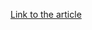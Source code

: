 [Link to the article](https://docs.microsoft.com/windows/security/threat-protection/auditing/event-4657)
